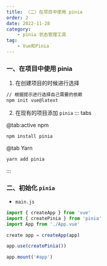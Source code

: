 ```yaml
---
title: （二）在项目中使用 pinia
order: 2
date: 2022-11-28
category:
    - pinia 状态管理工具
tag: 
    - Vue和Pinia
---
```


<!-- ![](https://image.zswei.xyz/img/202211271445584.png) -->

### 一、在项目中使用 pinia
1. 在创建项目的时候进行选择
```sh
// 根据提示进行选择自己需要的依赖
npm init vue@latext
```

2. 在现有的项目添加 `pinia` 
::: tabs

@tab:active npm
```sh
npm install pinia
```


@tab Yarn
```sh
yarn add pinia
```

:::


### 二、初始化 `pinia`
- `main.js`
```js
import { createApp } from 'vue'
import { createPinia } from 'pinia'
import App from './App.vue'

create app = createApp(app)

app.use(createPinia())

app.mount('#app')
```